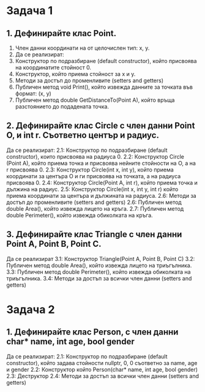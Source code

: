# Задача 1
## 1. Дефинирайте клас Point.
1. Член данни координати на от целочислен тип: x, y.
2. Да се реализират:
  1. Конструктор по подразбиране (default constructor), който присвоява на координатите стойност 0.
  2. Конструктор, който приема стойност за x и y. 
  3. Методи за достъп до променливите (setters and getters)
  4. Публичен метод void Print(), който извежда данните за точката във формат: (x, y)
  5. Публичен метод double GetDistanceTo(Point A), който връща разстоянието до подадената точка.

## 2. Дефинирайте клас Circle с член данни Point O, и int r. Съответно център и радиус.
Да се реализират:
2.1: Конструктор по подразбиране (default constructor), които присвоява на радиуса 0.
2.2: Конструктор Circle (Point A), който приема точка и присвоява нейните стойности на O, а на r присвоява 0.
2.3: Конструктор Circle(int x, int y), който приема координати за центъра O и ги присвоява на точката, а на радиуса присвоява 0.
2.4: Конструктор Circle(Point A, int r), който приема точка и дължина на радиус.
2.5: Конструктор Circle(int x, int y, int r) който приема координати за центъра и дължината на радиуса.
2.6: Методи за достъп до променливите (setters and getters)
2.6: Публичен метод double Area(), който извежда лицето на кръга.
2.7: Публичен метод double Perimeter(), който извежда обиколката на кръга.

## 3. Дефинирайте клас Triangle с член данни Point A, Point B, Point C.
Да се реализират
3.1: Конструктор Triangle(Point A, Point B, Point C)
3.2: Публичен метод double Area(), който извежда лицето на триъгълника.
3.3: Публичен метод double Perimeter(), който извежда обиколката на триъгълника.
3.4: Методи за достъп за всички член данни (setters and getters)
# Задача 2
## 1. Дефинирайте клас Person, с член данни char* name, int age, bool gender
Да се реализират:
2.1: Конструктор по подразбиране (default constructor), който задава стойности nullptr, 0, 0 съответно за name, age и gender
2.2: Конструктор който Person(char* name, int age, bool gender)
2.3: Деструктор
2.4: Методи за достъп за всички член данни (setters and getters)
